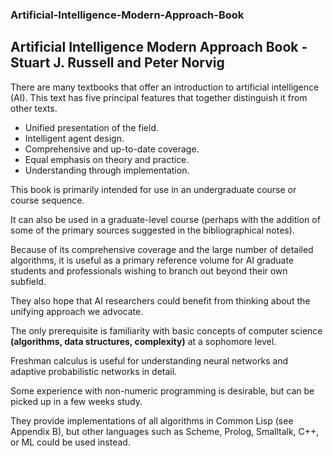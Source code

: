 ### Artificial-Intelligence-Modern-Approach-Book

## Artificial Intelligence Modern Approach Book - Stuart J. Russell and Peter Norvig



There are many textbooks that offer an introduction to artificial intelligence (AI). This text has five principal features that together distinguish it from other texts.

* Unified presentation of the field.
* Intelligent agent design.
* Comprehensive and up-to-date coverage.
* Equal emphasis on theory and practice.
* Understanding through implementation.

This book is primarily intended for use in an undergraduate course or course sequence.

It can also be used in a graduate-level course (perhaps with the addition of some of the primary sources suggested in the bibliographical notes).

Because of its comprehensive coverage and the large number of detailed algorithms, it is useful as a primary reference volume for AI graduate students and professionals wishing to branch out beyond their own subfield.

They also hope that AI researchers could benefit from thinking about the unifying approach we advocate.

The only prerequisite is familiarity with basic concepts of computer science __(algorithms, data structures, complexity)__ at a sophomore level.

Freshman calculus is useful for understanding neural networks and adaptive probabilistic networks in detail.

Some experience with non-numeric programming is desirable, but can be picked up in a few weeks study.

They provide implementations of all algorithms in Common Lisp (see Appendix B), but other languages such as Scheme, Prolog, Smalltalk, C++, or ML could be used instead.
